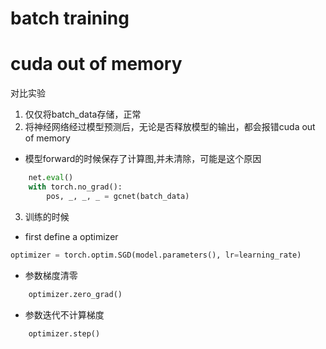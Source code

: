 # batch training




# cuda out of memory
对比实验
1. 仅仅将batch_data存储，正常
2. 将神经网络经过模型预测后，无论是否释放模型的输出，都会报错cuda out of memory
* 模型forward的时候保存了计算图,并未清除，可能是这个原因
```py
    net.eval()
    with torch.no_grad():
        pos, _, _, _ = gcnet(batch_data)
```
3. 训练的时候
* first define a optimizer
```py
optimizer = torch.optim.SGD(model.parameters(), lr=learning_rate)
```
* 参数梯度清零
```py
    optimizer.zero_grad()
```
* 参数迭代不计算梯度
```py
    optimizer.step()
```
